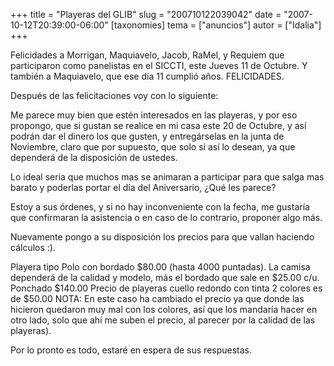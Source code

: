 +++
title = "Playeras del GLIB"
slug = "200710122039042"
date = "2007-10-12T20:39:00-06:00"
[taxonomies]
tema = ["anuncios"]
autor = ["Idalia"]
+++

Felicidades a Morrigan, Maquiavelo, Jacob, RaMel, y Requiem que
participaron como panelistas en el SICCTI, este Jueves 11 de Octubre. Y
también a Maquiavelo, que ese día 11 cumplió años. FELICIDADES.

Después de las felicitaciones voy con lo siguiente:

Me parece muy bien que estén interesados en las playeras, y por eso
propongo, que si gustan se realice en mi casa este 20 de Octubre, y así
podrán dar el dinero los que gusten, y entregárselas en la junta de
Noviembre, claro que por supuesto, que solo si así lo desean, ya que
dependerá de la disposición de ustedes.

<!-- more -->
Lo ideal seria que muchos mas se animaran a participar para que salga
mas barato y poderlas portar el día del Aniversario, ¿Qué les parece?

Estoy a sus órdenes, y si no hay inconveniente con la fecha, me gustaría
que confirmaran la asistencia o en caso de lo contrario, proponer algo
más.

Nuevamente pongo a su disposición los precios para que vallan haciendo
cálculos :).

Playera tipo Polo con bordado $80.00 (hasta 4000 puntadas). La camisa
dependerá de la calidad y modelo, más el bordado que sale en $25.00 c/u.
Ponchado $140.00 Precio de playeras cuello redondo con tinta 2 colores
es de $50.00 NOTA: En este caso ha cambiado el precio ya que donde las
hicieron quedaron muy mal con los colores, así que los mandaría hacer en
otro lado, solo que ahí me suben el precio, al parecer por la calidad de
las playeras).

Por lo pronto es todo, estaré en espera de sus respuestas.

